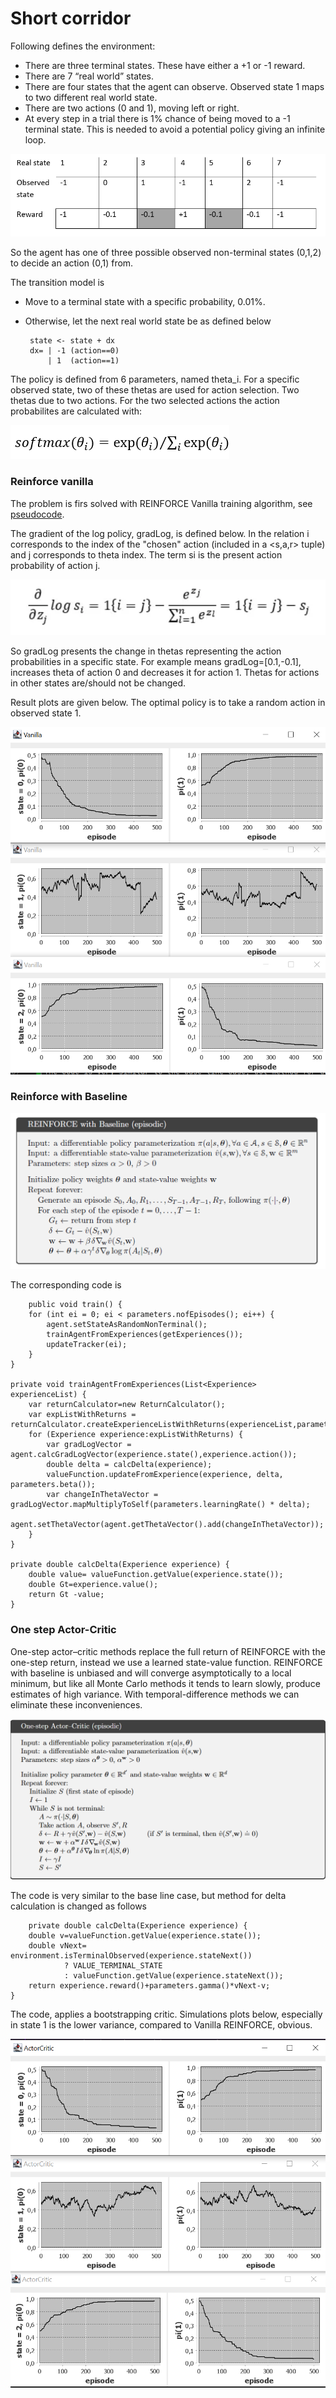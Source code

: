 # Short corridor

Following defines the environment:
* There are three terminal states. These have either a +1 or -1 reward.
* There are 7 “real world” states. 
* There are four states that the agent can observe. Observed state 1 maps to two different real world state.
* There are two actions (0 and 1), moving left or right.
* At every step in a trial there is 1% chance of being moved to a -1 terminal state. This is needed to avoid a potential policy giving an infinite loop.


![short_corridor_states_rewards.png](pics%2Fshort_corridor_states_rewards.png)

So the agent has one of three possible observed non-terminal states (0,1,2) to decide an action (0,1) from.

The transition model is
* Move to a terminal state with a specific probability, 0.01%.
* Otherwise, let the next real world state be as defined below

       state <- state + dx        
       dx= | -1 (action==0)    
           | 1  (action==1)


The policy is defined from 6 parameters, named theta_i. For a specific observed state, two of these thetas are used for action selection.
Two thetas due to two actions. For the two selected actions the action probabilites are calculated with:

![softmax.png](pics%2Fsoftmax.png)


### Reinforce vanilla
  
The problem is firs solved with REINFORCE Vanilla training algorithm, see 
[pseudocode](pseudocode.md).

The gradient of the log policy, gradLog, is defined below. In the relation i corresponds to the index of the "chosen" action (included in a <s,a,r> tuple) and
j corresponds to theta index. The term si is the present action probability of action j.

![grad_log_relation.png](pics%2Fgrad_log_relation.png)

So gradLog presents the change in thetas representing the action probabilities in a specific state. For example means gradLog=[0.1,-0.1], increases theta of action 0 and decreases it for action 1.
Thetas for actions in other states are/should not be changed.

Result plots are given below. The optimal policy is to take a random action in observed state 1.

![siimVanillaCorridor.png](pics%2FsiimVanillaCorridor.png)


### Reinforce with Baseline

![img.png](pics/reinforceBaseline.png)

The corresponding code is
    
        public void train() {
        for (int ei = 0; ei < parameters.nofEpisodes(); ei++) {
            agent.setStateAsRandomNonTerminal();
            trainAgentFromExperiences(getExperiences());
            updateTracker(ei);
        }
    }

    private void trainAgentFromExperiences(List<Experience> experienceList) {
        var returnCalculator=new ReturnCalculator();
        var expListWithReturns = returnCalculator.createExperienceListWithReturns(experienceList,parameters.gamma());
        for (Experience experience:expListWithReturns) {
            var gradLogVector = agent.calcGradLogVector(experience.state(),experience.action());
            double delta = calcDelta(experience);
            valueFunction.updateFromExperience(experience, delta, parameters.beta());
            var changeInThetaVector = gradLogVector.mapMultiplyToSelf(parameters.learningRate() * delta);
            agent.setThetaVector(agent.getThetaVector().add(changeInThetaVector));
        }
    }

    private double calcDelta(Experience experience) {
        double value= valueFunction.getValue(experience.state());
        double Gt=experience.value();
        return Gt -value;
    }


### One step Actor-Critic

One-step actor–critic methods replace the full return of REINFORCE with the one-step return, instead we use a learned state-value function.
REINFORCE with baseline is unbiased and will converge asymptotically to a local minimum, but like all Monte Carlo methods
it tends to learn slowly, produce estimates of high variance. With temporal-difference methods we can eliminate these inconveniences.

![oneStepActorCritic.png](pics%2FoneStepActorCritic.png)

The code is very similar to the base line case, but method for delta calculation is changed as follows

        private double calcDelta(Experience experience) {
        double v=valueFunction.getValue(experience.state());
        double vNext= environment.isTerminalObserved(experience.stateNext())
                ? VALUE_TERMINAL_STATE
                : valueFunction.getValue(experience.stateNext());
        return experience.reward()+parameters.gamma()*vNext-v;
    }

The code, applies a bootstrapping critic. Simulations plots below, especially in state 1 is the lower variance, compared to Vanilla REINFORCE, obvious.


![simACCorridor.png](pics%2FsimACCorridor.png)
